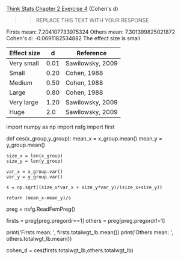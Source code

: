 [Think Stats Chapter 2 Exercise 4](http://greenteapress.com/thinkstats2/html/thinkstats2003.html#toc24) (Cohen's d)

>> REPLACE THIS TEXT WITH YOUR RESPONSE


Firsts mean:  7.204107733975324
Others mean:  7.301399825021872
Cohen's d:  -0.0691182534882
The effect size is small

Effect size |d | Reference
------ | --- | ------ 
Very small |0.01 | Sawilowsky, 2009
Small |0.20 |Cohen, 1988
Medium |0.50 |Cohen, 1988
Large |0.80 |Cohen, 1988
Very large |1.20 |Sawilowsky, 2009
Huge |2.0 |Sawilowsky, 2009

import numpy as np
import nsfg
import first


def ces(x_group,y_group):
    mean_x = x_group.mean()
    mean_y = y_group.mean()
    
    size_x = len(x_group)
    size_y = len(y_group)
    
    var_x = x_group.var()
    var_y = y_group.var()
    
    s = np.sqrt((size_x*var_x + size_y*var_y)/(size_x+size_y))
    
    return (mean_x-mean_y)/s
    
    
preg = nsfg.ReadFemPreg()

firsts = preg[preg.pregordr==1]
others = preg[preg.pregordr!=1]


print('Firsts mean: ', firsts.totalwgt_lb.mean())
print('Others mean: ', others.totalwgt_lb.mean())

cohen_d = ces(firsts.totalwgt_lb,others.totalwgt_lb)


